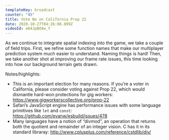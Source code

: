 ```yaml
---
templateKey: broadcast
counter: "45"
title: Vote No on California Prop 22
date: 2020-10-27T04:26:08.899Z
videoId: e04JpBO4w_Y
---
```

As we continue to integrate spatial indexing into the game, we take a couple of field trips. First, we refine some function names that make our multiplayer prediction system much easier to understand. Naming things is hard! Then, we take another shot at improving our frame rate issues, this time looking into how our background terrain gets drawn.

Notes/highlights:

- This is an important election for many reasons. If you’re a voter in California, please consider voting against Prop 22, which would dismantle hard-won protections for gig workers: https://www.gigworkerscollective.org/prop-22
- Safari’s JavaScript engine has performance issues with some language primitives like `let` and `const`: https://github.com/evanw/esbuild/issues/478
- Many languages have a notion of “divmod”, an operation that returns both the quotient and remainder of an integer vision. C has it in its standard libraray: http://www.cplusplus.com/reference/cstdlib/div/